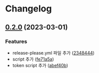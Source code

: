 # Changelog

## [0.2.0](https://github.com/YWTechIT/lerna-changelog-test/compare/v0.1.0...v0.2.0) (2023-03-01)


### Features

* release-please.yml 파일 추가 ([2348444](https://github.com/YWTechIT/lerna-changelog-test/commit/2348444ee0edd238ab703a5aca87742ca394ee55))
* script 추가 ([fe71a5a](https://github.com/YWTechIT/lerna-changelog-test/commit/fe71a5a7a33b671050a7a78327bbfc02100388ae))
* token script 추가 ([abef40b](https://github.com/YWTechIT/lerna-changelog-test/commit/abef40bd07a05fef20ad29a3d9f3245951a6e896))
